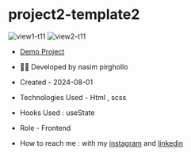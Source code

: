 # project2-template2

![view1-t11](https://github.com/Nasim1380p/project2-template2/assets/155636802/cac7eff3-733e-488d-9db5-a30f3010cfd9)
![view2-t11](https://github.com/Nasim1380p/project2-template2/assets/155636802/e2a06ff4-1fe1-4cd3-8e0f-829b7116fca8)

- [Demo Project](https://nasim1380p.github.io/project2-template2/)

- 👩‍🎓 Developed by nasim pirghollo

- Created - 2024-08-01

- Technologies Used - Html , scss  

- Hooks Used : useState 

- Role - Frontend

- How to reach me : with my [instagram](https://www.instagram.com/nasim-pirghollo-web) and [linkedin](https://www.linkedin.com/in/nasim-pirghollo-a783952a9/)
